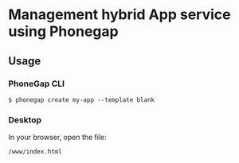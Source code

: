 # Management hybrid App service using Phonegap

## Usage

### PhoneGap CLI

    $ phonegap create my-app --template blank

### Desktop

In your browser, open the file:

    /www/index.html

